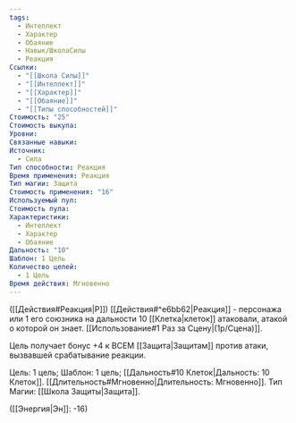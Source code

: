 ```yaml
---
tags:
  - Интеллект
  - Характер
  - Обаяние
  - Навык/ШколаСилы
  - Реакция
Ссылки:
  - "[[Школа Силы]]"
  - "[[Интеллект]]"
  - "[[Характер]]"
  - "[[Обаяние]]"
  - "[[Типы способностей]]"
Стоимость: "25"
Стоимость выкупа: 
Уровни: 
Связанные навыки: 
Источник:
  - Сила
Тип способности: Реакция
Время применения: Реакция
Тип магии: Защита
Стоимость применения: "16"
Используемый пул: 
Стоимость пула: 
Характеристики:
  - Интеллект
  - Характер
  - Обаяние
Дальность: "10"
Шаблон: 1 Цель
Количество целей:
  - 1 Цель
Время действия: Мгновенно
---
```

([[Действия#Реакция|Р]]) [[Действия#^e6bb62|Реакция]] - персонажа или 1 его союзника на дальности 10 [[Клетка|клеток]] атаковали, атакой о которой он знает. [[Использование#1 Раз за Сцену|(1р/Сцена)]]. 

Цель получает бонус +4 к ВСЕМ [[Защита|Защитам]] против атаки, вызвавшей срабатывание реакции. 

Цель: 1 цель; Шаблон: 1 цель; [[Дальность#10 Клеток|Дальность: 10 Клеток]]. [[Длительность#Мгновенно|Длительность: Мгновенно]]. Тип Магии: [[Школа Защиты|Защита]].

([[Энергия|Эн]]: -16)

